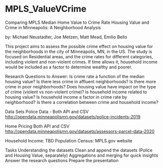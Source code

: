 # MPLS_ValueVCrime
Comparing MPLS Median Home Value to Crime Rate
Housing Value and Crime in Minneapolis: A Neighborhood Analysis

by: Michael Neustadter, Joe Metzen, Matt Mead, Emilio Bello

This project aims to assess the possible crime effect on housing value for the neighborhoods in the city of Minneapolis, MN, in the US. The study is focused on Residential areas, and the crime rates for different categories, including violent and non-violent crimes. If time allows it, household income would be included as a factor to determine wealthy and poorer.

Research Questions to Answer:
Is crime rate a function of the median housing value?
Is there less crime in affluent neighborhoods?
Is there more crime in poor neighborhoods?
Does housing value have impact on the type of crime (violent vs non-violent crime)?
Is household income related to housing value?
Is household income a factor in crime rate by neighborhood?
Is there a correlation between crime and household income?

Data Sets
Police Data - Both API and CSV
http://opendata.minneapolismn.gov/datasets/police-incidents-2019

Home Pricing Both API and CSV http://opendata.minneapolismn.gov/datasets/assessors-parcel-data-2020

Household Income: TBD
Population Census: MPLS.gov website 

Tasks
Understanding the datasets
Clean and append the datasets (Police and Housing Value, separately) 
Aggregations and merging for quick insights
Answer the research questions
Prepare the presentation

